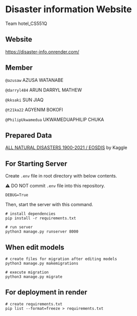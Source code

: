 # Disaster information Website
Team hotel_CS551Q

## Website
https://disaster-info.onrender.com/

## Member

`@azusaw` AZUSA WATANABE

`@darryl484` ARUN DARRYL MATHEW

`@kksaki` SUN JIAQ

`@t21ka22` AGYENIM BOKOFI

`@PhilipUkwamedua` UKWAMEDUAPHILIP CHUKA

## Prepared Data

[ALL NATURAL DISASTERS 1900-2021 / EOSDIS](https://www.kaggle.com/datasets/brsdincer/all-natural-disasters-19002021-eosdis)
by Kaggle

## For Starting Server

Create `.env` file in root directory with below contents.

⚠️ DO NOT commit `.env` file into this repository.

```.env
DEBUG=True
```

Then, start the server with this command.

```commandline
# install dependencies
pip install -r requirements.txt

# run server
python3 manage.py runserver 8000
```

## When edit models

```commandline
# create files for migration after editing models
python3 manage.py makemigrations

# execute migration
python3 manage.py migrate
```

## For deployment in render

```commandline
# create requirements.txt
pip list --format=freeze > requirements.txt
```
